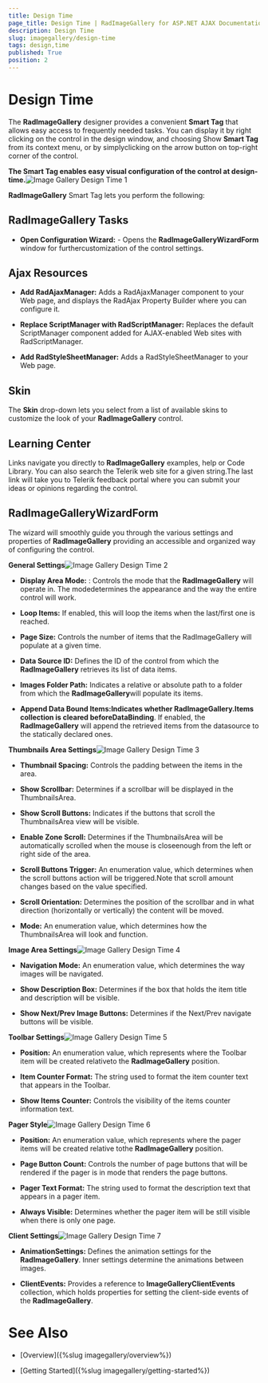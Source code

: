 ```yaml
---
title: Design Time
page_title: Design Time | RadImageGallery for ASP.NET AJAX Documentation
description: Design Time
slug: imagegallery/design-time
tags: design,time
published: True
position: 2
---
```


# Design Time



The **RadImageGallery** designer provides a convenient **Smart Tag** that allows easy access to frequently needed tasks. You can display it by right clicking on the control in the design window, and choosing Show **Smart Tag** from its context menu, or by simplyclicking on the arrow button on top-right corner of the control.

**The Smart Tag enables easy visual configuration of the control at design-time.**![Image Gallery Design Time 1](images/image-gallery-design-time1.png)

**RadImageGallery** Smart Tag lets you perform the following:

## RadImageGallery Tasks

* **Open Configuration Wizard:** - Opens the **RadImageGalleryWizardForm** window for furthercustomization of the control settings.

## Ajax Resources

* **Add RadAjaxManager:** Adds a RadAjaxManager component to your Web page, and displays the RadAjax Property Builder where you can configure it.

* **Replace ScriptManager with RadScriptManager:** Replaces the default ScriptManager component added for AJAX-enabled Web sites with RadScriptManager.

* **Add RadStyleSheetManager:** Adds a RadStyleSheetManager to your Web page.

## Skin

The **Skin** drop-down lets you select from a list of available skins to customize the look of your **RadImageGallery** control.

## Learning Center

Links navigate you directly to **RadImageGallery** examples, help or Code Library. You can also search the Telerik web site for a given string.The last link will take you to Telerik feedback portal where you can submit your ideas or opinions regarding the control.

## RadImageGalleryWizardForm

The wizard will smoothly guide you through the various settings and properties of **RadImageGallery** providing an accessible and organized way of configuring the control.

**General Settings**![Image Gallery Design Time 2](images/image-gallery-design-time2.png)

* **Display Area Mode:** : Controls the mode that the **RadImageGallery** will operate in. The modedetermines the appearance and the way the entire control will work.

* **Loop Items:** If enabled, this will loop the items when the last/first one is reached.

* **Page Size:** Controls the number of items that the RadImageGallery will populate at a given time.

* **Data Source ID:** Defines the ID of the control from which the **RadImageGallery** retrieves its list of data items.

* **Images Folder Path:** Indicates a relative or absolute path to a folder from which the **RadImageGallery**will populate its items.

* **Append Data Bound Items:**Indicates whether **RadImageGallery.Items** collection is cleared before**DataBinding**. If enabled, the **RadImageGallery** will append the retrieved items from the datasource to the statically declared ones.

**Thumbnails Area Settings**![Image Gallery Design Time 3](images/image-gallery-design-time3.png)

* **Thumbnail Spacing:** Controls the padding between the items in the area.

* **Show Scrollbar:** Determines if a scrollbar will be displayed in the ThumbnailsArea.

* **Show Scroll Buttons:** Indicates if the buttons that scroll the ThumbnailsArea view will be visible.

* **Enable Zone Scroll:** Determines if the ThumbnailsArea will be automatically scrolled when the mouse is closeenough from the left or right side of the area.

* **Scroll Buttons Trigger:** An enumeration value, which determines when the scroll buttons action will be triggered.Note that scroll amount changes based on the value specified.

* **Scroll Orientation:** Determines the position of the scrollbar and in what direction (horizontally or vertically) the content will be moved.

* **Mode:** An enumeration value, which determines how the ThumbnailsArea will look and function.

**Image Area Settings**![Image Gallery Design Time 4](images/image-gallery-design-time4.png)

* **Navigation Mode:** An enumeration value, which determines the way images will be navigated.

* **Show Description Box:** Determines if the box that holds the item title and description will be visible.

* **Show Next/Prev Image Buttons:** Determines if the Next/Prev navigate buttons will be visible.

**Toolbar Settings**![Image Gallery Design Time 5](images/image-gallery-design-time5.png)

* **Position:** An enumeration value, which represents where the Toolbar item will be created relativeto the **RadImageGallery** position.

* **Item Counter Format:** The string used to format the item counter text that appears in the Toolbar.

* **Show Items Counter:** Controls the visibility of the items counter information text.

**Pager Style**![Image Gallery Design Time 6](images/image-gallery-design-time6.png)

* **Position:** An enumeration value, which represents where the pager items will be created relative tothe **RadImageGallery** position.

* **Page Button Count:** Controls the number of page buttons that will be rendered if the pager is in mode that renders the page buttons.

* **Pager Text Format:** The string used to format the description text that appears in a pager item.

* **Always Visible:** Determines whether the pager item will be still visible when there is only one page.

**Client Settings**![Image Gallery Design Time 7](images/image-gallery-design-time7.png)

* **AnimationSettings:** Defines the animation settings for the **RadImageGallery**. Inner settings determine the animations between images.

* **ClientEvents:** Provides a reference to **ImageGalleryClientEvents** collection, which holds properties for setting the client-side events of the **RadImageGallery**.

# See Also

 * [Overview]({%slug imagegallery/overview%})

 * [Getting Started]({%slug imagegallery/getting-started%})
